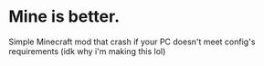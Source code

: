 # Mine is better.

 Simple Minecraft mod that crash if your PC doesn't meet config's requirements (idk why i'm making this lol) 
